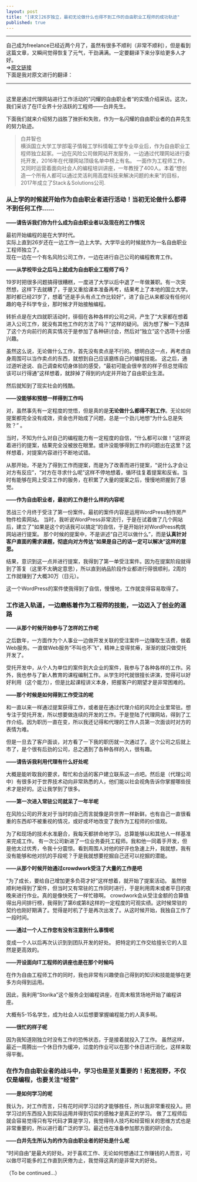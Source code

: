 ```yaml
---
layout: post
title: "[译文]26岁独立，最初无论做什么也得不到工作的自由职业工程师的成功轨迹"
published: true
---
```

---
自己成为freelance已经近两个月了，虽然有很多不顺利（非常不顺利），但是看到这篇文章，又瞬间觉得恢复了元气，干劲满满。一定要翻译下来分享给更多人才好。<br>
⇒<a href="https://crowdtech.jp/square/132">原文链接</a>  
下面是我对原文进行的翻译：<br>
<hr>

<br>
这里是通过代理网站进行工作活动的”闪耀的自由职业者“的实情介绍采访。这次，我们采访了在IT业界十分活跃的工程师——白井先生。

下面我们就来介绍努力战胜了挫折和失败，作为一名闪耀的自由职业者的白井先生的努力轨迹。

<blockquote>
白井智也<br>
横浜国立大学工学部電子情報工学科情報工学专业卒业后，作为自由职业工程师独立起家。一边在风险公司做网站开发服务，一边通过代理网站进行委托开发，2016年在代理网站顶级名单中榜上有名。  
一面作为工程师工作，又同时运营着面向社会人的编程培训讲座，一年教授了400人。本着“想创造一个所有人都可以通过灵活利用高度科技来解决问题的未来”的目标，2017年成立了Stack＆Solutions公司.  
</blockquote>

<h3>从上学的时候就开始作为自由职业者进行活动！当初无论做什么都得不到任何工作……</h3>

<b>——请告诉我们你为什么成为自由职业者以及现在的工作情况</b>

最初开始编程的是在大学时代。  
实际上直到26岁还在一边工作一边上大学。大学毕业的时候就作为一名自由职业工程师独立了。  
现在一边在一个有名风险公司工作，一边在进行自己公司的编程教育工作。  

<b>——从学校毕业之后马上就成为自由职业工程师了吗？</b>

19岁时把很多问题搞得很糟糕，一度进了大学以后中退了一年做兼职。有一次突然想，这样下去就糟了，于是又重拾课本准备再考，结果考上了本地的国立大学。那时都已经21岁了，想着“还是手头有点工作比较好”，进了自己从来都没有任何兴趣的电子科学专业，那时候才开始接触编程。

转折点是在大四就职活动时，徘徊在各种各样的公司之间，产生了“大家都在想着进入公司工作，就没有其他工作的方法了吗？”这样的疑问。
因为想了解一下选择了这个方向前行的真实情况于是参加了各种研讨会，然后对“独立”这个选项十分感兴趣。

虽然这么说，无论做什么工作，首先没有卖点是不行的。想明白这一点，再考虑自身周围可以当作卖点的东西，就想到自己应该磨练自己的编程技能。
这之后，通过道听途说、自己调查和切身体验的感受，“最初可能会很辛苦的样子但总觉得应该可以行得通”这样想着，就辞掉了得到的内定并开始了自由职业生涯。

然后就知到了现实社会的残酷。

<b>——没能够和预想一样得到工作吗</b>

对，虽然事先有一定程度的觉悟，但是真的是<b>无论做什么都得不到工作</b>。无论如何提案都完全没有成效，资金也开始成了问题，总是一个劲儿地想“为什么总是失败？” 。

当时，不知为什么对自己的编程能力有一定程度的自信，“什么都可以做！”这样说着进行的提案，结果完全没被放在眼里。或许没能够得到工作的问题出在这里？这样想着，对提案内容进行不断地试错。  

从那开始，不是为了得到工作而提案，而是为了改善而进行提案，“说什么才会让对方有反应”，“对方在寻求什么呢”这样不停地想着，循环往复着提案和反省。当时有能够在网上受注工作的服务，在积累了大量的提案之后，慢慢地把握到了感觉。  

<b>——作为自由职业者，最初的工作是什么样的内容呢</b>

苦战三个月终于受注了第一份案件。最初的案件内容是运用WordPress制作房产物件检索网站。
当时，我听说WordPress非常流行，于是在试着做了几个网站后，建立了“如果是这个的话我可以搞定”的自信，于是开始针对WordPress构筑网站进行提案。
那个时候的提案中，不是讲述“自己可以做什么”，而是<b>认真针对客户直面的需求课题，彻底向对方传达“如果是自己的话一定可以解决”这样的意思。</b>

结果，意识到这一点并进行提案，我得到了第一单受注案件。因为在提案阶段就得到了答复（这里不太确定意思），所以直到纳品阶段作业都进行得很顺利，2周的工作就赚到了大概30万（日元）。

这一个WordPress的案件使我得到了自信，慢慢地，工作就变得容易取得了。
<br>
<h3>工作进入轨道，一边磨练着作为工程师的技能，一边迈入了创业的道路</h3>

<b>——从那个时候开始参与了怎样的工作呢</b>

之后数年，一方面作为个人事业一边做开发关联的受注案件一边赚取生活费，做着Web服务。一直做Web服务“不叫也不飞”，精神上变得贫瘠，渐渐的就只做受托开发了。

受托开发中，从个人为单位的案件到大企业的案件，我参与了各种各样的工作。另外，我也参与了新人教育的课程编制工作。从学生时代就很擅长讲演，觉得可以好好利用（这个能力），但是比起课程讲义本身，把握客户的期望才是非常困难的。

<b>——那个时候是如何得到工作受注的呢</b>

和一直以来一样通过提案获得工作，或者是在通过代理介绍的风险企业里常驻。想专注于受托开发，所以想要做连续的开发的工作。于是登陆了代理网站，得到了工作介绍。因为职历一直在变，所以我还记得和代理的工作人员第一次面谈时对方的表情为难。

但是一旦去了客户面谈，对方看了一下我的职历就一次通过了。这个公司之后就上市了，是个很有后劲的公司，总之遇到了各种各样的人，很有趣。

<b>——请告诉我利用代理有什么好处呢</b>

大概是能听取我的要求，帮忙和合适的客户建立联系这一点吧。然后是（代理公司中）有很多对于世界技术动向非常熟悉的人，他们能以社会视角告诉你掌握哪些技术才是好的。这让我学到了很多。

<b>——第一次进入常驻公司就呆了一年半呢</b>

在风险公司的开发对于当时的自己而言就像是异世界一样新鲜。也有自己一直很看重的东西却不被重视的情况，或好或坏地改变了我作为工程师的价值观。

为了和现场的技术水准磨合，我每天都拼命地学习。总算能够以和其他人一样基准来完成工作。
有一次公司新进了一位业务委托工程师。我和他一同着手开发，但是他太过优秀，令我十分震惊。看到周围人对他的好评也急速上升，我就想，我有没有能够和他对抗的手段呢？于是我就想要挖掘自己还可以挖掘的潜能。

<b>——从那个时候开始通过crowdwork受注了大量的工作是吧</b>

“为了成长，要给自己增加更多负荷才好”这样想着，就开始了提案活动。
虽然很顺利地得到了案件，但当时又有常驻的工作同时进行，于是利用周末或者平日的夜晚来进行作业。真的是像快死了一样忙碌啊。
crowdwork会从受注金额的合算值得出月间排行榜，我得到了第6或第8这样的一定程度的可观实绩。这时候常驻的契约也刚好期满了。觉得是时机了于是再次出发了。从这时候开始，我独自工作了一段时间。

<b>——通过一个人工作您有没有注意到什么事情呢</b>

变成一个人以后再次认识到到团队开发的好处。
把特定的工作交给擅长它的人显然是更高效的。

<b>——开设面向IT工程师的讲座也是在那个时候吗</b>

在作为自由工程师工作的同时，我也非常有兴趣使自己得到的知识和技能能够在更多方向得到运用。

因此，我利用“Storika”这个服务企划编程讲座，在周末租赁场地开始了编程讲座。

大概有5-15名学生，成为社会人以后想要掌握编程能力的人真多啊。

<b>——很忙的样子呢</b>

因为我知道刚独立时没有工作的恐怖状态，于是接着就投入了工作。
虽然这样，最近一周腾出一个休日作为缓冲，过度的作业可以在那个休日进行消化，这样来取得平衡。

<h3>在作为自由职业者的战斗中，学习也是至关重要的！拓宽视野，不仅仅是编程，也要关注“经营”</h3>

<b>——是如何学习的呢</b>

我认为，对工作而言，只有花时间学习过的才能够胜任，所以我非常重视投入。把学习过的东西投入到实际运用并得到切实的感触才是真正的学习。
做了工程师后就会容易觉得只有写代码才算是学习，我觉得待人技巧和经营相关的思维方式也是非常重要的，所以进行着广泛的学习。最近也在准备参加那方面的研讨会。

<b>——白井先生所认为的作为自由职业者的好处是什么呢</b>

“时间自由”是最大的好处。对于喜欢工作、无论如何想通过工作赚钱的人而言，可以做尽可能多的工作直到厌倦为止，我觉得这真的是非常大的好处。

（To be continued...）